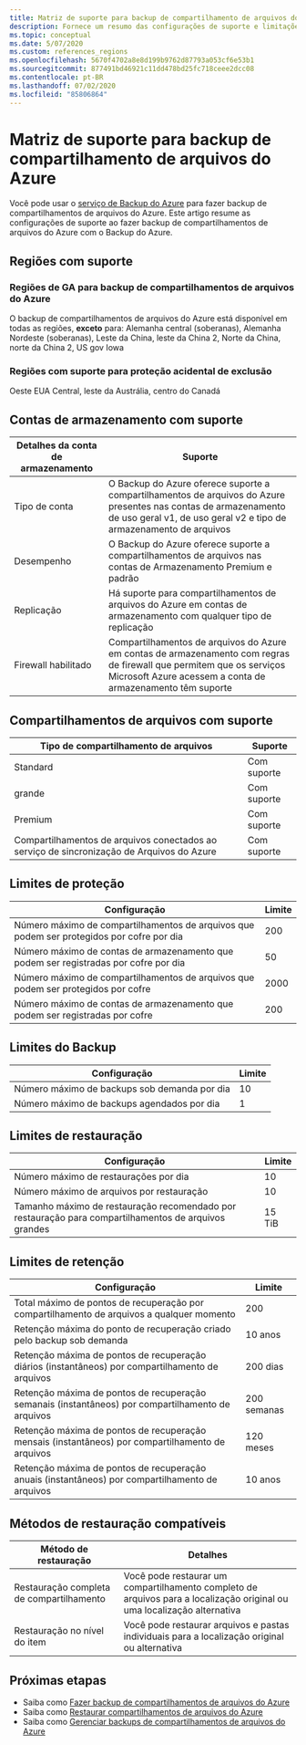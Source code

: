 ```yaml
---
title: Matriz de suporte para backup de compartilhamento de arquivos do Azure
description: Fornece um resumo das configurações de suporte e limitações ao fazer backup de compartilhamentos de arquivos do Azure.
ms.topic: conceptual
ms.date: 5/07/2020
ms.custom: references_regions
ms.openlocfilehash: 5670f4702a8e8d199b9762d87793a053cf6e53b1
ms.sourcegitcommit: 877491bd46921c11dd478bd25fc718ceee2dcc08
ms.contentlocale: pt-BR
ms.lasthandoff: 07/02/2020
ms.locfileid: "85806864"
---
```

# <a name="support-matrix-for-azure-file-share-backup"></a>Matriz de suporte para backup de compartilhamento de arquivos do Azure

Você pode usar o [serviço de Backup do Azure](https://docs.microsoft.com/azure/backup/backup-overview) para fazer backup de compartilhamentos de arquivos do Azure. Este artigo resume as configurações de suporte ao fazer backup de compartilhamentos de arquivos do Azure com o Backup do Azure.

## <a name="supported-regions"></a>Regiões com suporte

### <a name="ga-regions-for-azure-file-shares-backup"></a>Regiões de GA para backup de compartilhamentos de arquivos do Azure

O backup de compartilhamentos de arquivos do Azure está disponível em todas as regiões, **exceto** para: Alemanha central (soberanas), Alemanha Nordeste (soberanas), Leste da China, leste da China 2, Norte da China, norte da China 2, US gov Iowa

### <a name="supported-regions-for-accidental-delete-protection"></a>Regiões com suporte para proteção acidental de exclusão

Oeste EUA Central, leste da Austrália, centro do Canadá

## <a name="supported-storage-accounts"></a>Contas de armazenamento com suporte

| Detalhes da conta de armazenamento | Suporte                                                      |
| ------------------------ | ------------------------------------------------------------ |
| Tipo de conta            | O Backup do Azure oferece suporte a compartilhamentos de arquivos do Azure presentes nas contas de armazenamento de uso geral v1, de uso geral v2 e tipo de armazenamento de arquivos |
| Desempenho              | O Backup do Azure oferece suporte a compartilhamentos de arquivos nas contas de Armazenamento Premium e padrão |
| Replicação              | Há suporte para compartilhamentos de arquivos do Azure em contas de armazenamento com qualquer tipo de replicação |
| Firewall habilitado         | Compartilhamentos de arquivos do Azure em contas de armazenamento com regras de firewall que permitem que os serviços Microsoft Azure acessem a conta de armazenamento têm suporte|

## <a name="supported-file-shares"></a>Compartilhamentos de arquivos com suporte

| Tipo de compartilhamento de arquivos                                   | Suporte   |
| -------------------------------------------------- | --------- |
| Standard                                           | Com suporte |
| grande                                              | Com suporte |
| Premium                                            | Com suporte |
| Compartilhamentos de arquivos conectados ao serviço de sincronização de Arquivos do Azure | Com suporte |

## <a name="protection-limits"></a>Limites de proteção

| Configuração                                                      | Limite |
| ------------------------------------------------------------ | ----- |
| Número máximo de compartilhamentos de arquivos que podem ser protegidos por cofre por dia| 200   |
| Número máximo de contas de armazenamento que podem ser registradas por cofre por dia | 50    |
| Número máximo de compartilhamentos de arquivos que podem ser protegidos por cofre | 2000   |
| Número máximo de contas de armazenamento que podem ser registradas por cofre | 200   |

## <a name="backup-limits"></a>Limites do Backup

| Configuração                                      | Limite |
| -------------------------------------------- | ----- |
| Número máximo de backups sob demanda por dia | 10   |
| Número máximo de backups agendados por dia | 1     |

## <a name="restore-limits"></a>Limites de restauração

| Configuração                                                      | Limite   |
| ------------------------------------------------------------ | ------- |
| Número máximo de restaurações por dia                           | 10      |
| Número máximo de arquivos por restauração                         | 10      |
| Tamanho máximo de restauração recomendado por restauração para compartilhamentos de arquivos grandes | 15 TiB |

## <a name="retention-limits"></a>Limites de retenção

| Configuração                                                      | Limite    |
| ------------------------------------------------------------ | -------- |
| Total máximo de pontos de recuperação por compartilhamento de arquivos a qualquer momento | 200      |
| Retenção máxima do ponto de recuperação criado pelo backup sob demanda | 10 anos |
| Retenção máxima de pontos de recuperação diários (instantâneos) por compartilhamento de arquivos| 200 dias |
| Retenção máxima de pontos de recuperação semanais (instantâneos) por compartilhamento de arquivos | 200 semanas |
| Retenção máxima de pontos de recuperação mensais (instantâneos) por compartilhamento de arquivos | 120 meses |
| Retenção máxima de pontos de recuperação anuais (instantâneos) por compartilhamento de arquivos | 10 anos |

## <a name="supported-restore-methods"></a>Métodos de restauração compatíveis

| Método de restauração     | Detalhes                                                      |
| ------------------ | ------------------------------------------------------------ |
| Restauração completa de compartilhamento | Você pode restaurar um compartilhamento completo de arquivos para a localização original ou uma localização alternativa |
| Restauração no nível do item | Você pode restaurar arquivos e pastas individuais para a localização original ou alternativa |

## <a name="next-steps"></a>Próximas etapas

* Saiba como [Fazer backup de compartilhamentos de arquivos do Azure](backup-afs.md)
* Saiba como [Restaurar compartilhamentos de arquivos do Azure](restore-afs.md)
* Saiba como [Gerenciar backups de compartilhamentos de arquivos do Azure](manage-afs-backup.md)
